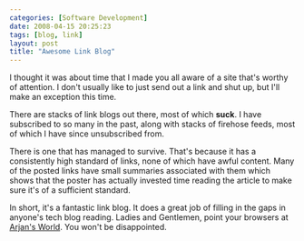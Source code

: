 ```yaml
---
categories: [Software Development]
date: 2008-04-15 20:25:23
tags: [blog, link]
layout: post
title: "Awesome Link Blog"
---
```

I thought it was about time that I made you all aware of a site that's worthy of attention. I don't usually like to just send out a link and shut up, but I'll make an exception this time.

There are stacks of link blogs out there, most of which <strong>suck</strong>. I have subscribed to so many in the past, along with stacks of firehose feeds, most of which I have since unsubscribed from.

<!--more-->

There is one that has managed to survive. That's because it has a consistently high standard of links, none of which have awful content. Many of the posted links have small summaries associated with them which shows that the poster has actually invested time reading the article to make sure it's of a sufficient standard.

In short, it's a fantastic link blog. It does a great job of filling in the gaps in anyone's tech blog reading. Ladies and Gentlemen, point your browsers at <a href="http://arjansworld.blogspot.com/" title="Arjan's World">Arjan's World</a>. You won't be disappointed.
